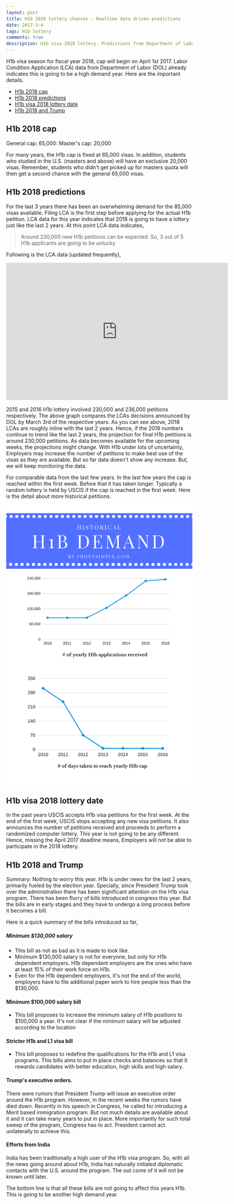 ```yaml
---
layout: post
title: H1b 2018 lottery chances - Realtime data driven predictions
date: 2017-3-4
tags: H1b lottery
comments: true
description: H1b visa 2018 lottery. Predictions from Department of Labor (DOL) data
---
```

H1b visa season for fiscal year 2018, cap will begin on April 1st 2017. Labor Condition Application (LCA) data from Department of Labor (DOL) already indicates this is going to be a high demand year. Here are the important details.

- [H1b 2018 cap](#h1b-2018-cap)
- [H1b 2018 predictions](#h1b-2018-predictions)
- [H1b visa 2018 lottery date](#h1b-visa-2018-lottery-date)
- [H1b 2018 and Trump](#h1b-2018-and-trump)

## H1b 2018 cap
General cap: 65,000: Master's cap: 20,000

For many years, the H1b cap is fixed at 65,000 visas. In addition, students who studied in the U.S. (masters and above) will have an exclusive 20,000 visas. Remember, students who didn't get picked up for masters quota will then get a second chance with the general 65,000 visas. 

## H1b 2018 predictions

For the last 3 years there has been an overwhelming demand for the 85,000 visas available. Filing LCA is the first step before applying for the actual H1b petition. LCA data for this year indicates that 2018 is going to have a lottery just like the last 2 years.
At this point LCA data indicates, 

> Around 230,000 new H1b petitions can be expected. So, 3 out of 5 H1b applicants are going to be unlucky

Following is the LCA data (updated frequently),
<iframe width="600" height="371" seamless frameborder="0" scrolling="no" src="https://docs.google.com/spreadsheets/d/13MwM9hmZoe7SOPsfaLmqp41Sem3BuZKCMnY8aP2Qv_g/pubchart?oid=2131404468&amp;format=interactive"></iframe>

2015 and 2016 H1b lottery involved 230,000 and 236,000 petitions respectively. The above graph compares the LCAs decisions announced by DOL by March 3rd of the respective years. As you can see above, 2018 LCAs are roughly inline with the last 2 years. Hence, if the 2018 numbers continue to trend like the last 2 years, the projection for final H1b petitions is around 230,000 petitions. As data becomes available for the upcoming weeks, the projections might change. With H1b under lots of uncertainty, Employers may increase the number of petitions to make best use of the visas as they are available. But so far data doesn't show any increase. But, we will keep monitoring the data. 

For comparable data from the last few years. In the last few years the cap is reached within the first week. Before that it has taken longer. Typically a random lottery is held by USCIS if the cap is reached in the first week.
Here is the detail about more historical petitions.

![H1b-lottery](/assets/images/posts/h1b-lottery-v1.0.png)

## H1b visa 2018 lottery date
In the past years USCIS accepts H1b visa petitions for the first week. At the end of the first week, USCIS stops accepting any new visa petitions. 
It also announces the number of petitions received and proceeds to perform a randomized computer lottery. This year is not going to be any different. 
Hence, missing the April 2017 deadline means, Employers will not be able to participate in the 2018 lottery. 

## H1b 2018 and Trump
Summary: Nothing to worry this year. 
H1b is under news for the last 2 years, primarily fueled by the election year. Specially, since President Trump took over the administration there has been significant attention on the H1b visa program.
There has been flurry of bills introduced in congress this year. But the bills are in early stages and they have to undergo a long process before it becomes a bill.

Here is a quick summary of the bills introduced so far,

##### Minimum $130,000 salary
- This bill as not as bad as it is made to look like. 
-  Minimum $130,000 salary is not for everyone, but only for H1b dependent employers. H1b dependent employers are the ones who have at least 15% of their work force on H1b. 
- Even for the H1b dependent employers, it's not the end of the world, employers have to file additional paper work to hire people less than the $130,000.
 
#### Minimum $100,000 salary bill
- This bill proposes to increase the minimum salary of H1b positions to $100,000 a year. It's not clear if the minimum salary will be adjusted according to the location

#### Stricter H1b and L1 visa bill
- This bill proposes to redefine the qualifications for the H1b and L1 visa programs. This bills aims to put in place checks and balances so that it rewards candidates with better education, high skills and high salary. 
   
#### Trump's executive orders. 
There were rumors that President Trump will issue an executive order around the H1b program. However, in the recent weeks the rumors have died down. Recently in his speech in Congress, he called for introducing a Merit based immigration program. But not much details are available about it and it can take many years to put in place. More importantly for such total sweep of the program, Congress has to act. President cannot act unilaterally to achieve this.

#### Efforts from India
India has been traditionally a high user of the H1b visa program. So, with all the news going around about H1b, India has naturally initiated diplomatic contacts with the U.S. around the program. The out come of it will not be known until later.

The bottom line is that all these bills are not going to affect this years H1b. This is going to be another high demand year.
